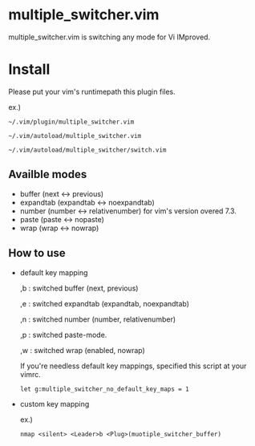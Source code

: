 # multiple_switcher.vim

multiple_switcher.vim is switching any mode for Vi IMproved.

# Install

Please put your vim's runtimepath this plugin files.

ex.)

    ~/.vim/plugin/multiple_switcher.vim

    ~/.vim/autoload/multiple_switcher.vim

    ~/.vim/autoload/multiple_switcher/switch.vim

## Availble modes

* buffer (next <-> previous)
* expandtab (expandtab <-> noexpandtab)
* number (number <-> relativenumber)
    for vim's version overed 7.3.
* paste (paste <-> nopaste)
* wrap (wrap <-> nowrap)

## How to use

* default key mapping

    ,b : switched buffer (next, previous)

    ,e : switched expandtab (expandtab, noexpandtab)

    ,n : switched number (number, relativenumber)

    ,p : switched paste-mode.

    ,w : switched wrap (enabled, nowrap)

    If you're needless default key mappings, specified this script at your vimrc.

    `let g:multiple_switcher_no_default_key_maps = 1`

* custom key mapping

    ex.)

    `nmap <silent> <Leader>b <Plug>(muotiple_switcher_buffer)`
